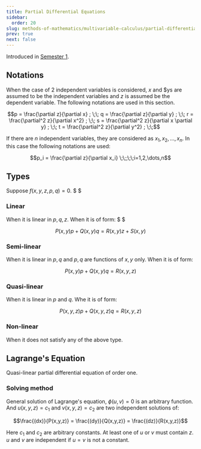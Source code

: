 ```yaml
---
title: Partial Differential Equations
sidebar:
  order: 20
slug: methods-of-mathematics/multivariable-calculus/partial-differential-equations
prev: true
next: false
---
```


Introduced in [Semester 1](https://s1.sahithyan.dev/mathematics/ode/introduction/#partial-differential-equations).

## Notations

When the case of 2 independent variables is considered, $x$ and $ys are assumed to be the independent variables and $z$
is assumed be the dependent variable. The following notations are used in this section.

```math
p = \frac{\partial z}{\partial x} ; \;\;
q = \frac{\partial z}{\partial y} ; \;\;
r = \frac{\partial^2 z}{\partial x^2} ; \;\;
s = \frac{\partial^2 z}{\partial x \partial y} ; \;\;
t = \frac{\partial^2 z}{\partial y^2} ; \;\;
```

If there are $n$ independent variables, they are considered as $x_1, x_2, \dots, x_n$. In this case the following notations are used:

```math
p_i = \frac{\partial z}{\partial x_i} \;\;;\;\;i=1,2,\dots,n
```

## Types

Suppose $f(x,y,z,p,q) = 0$. $ $

### Linear

When it is linear in $p,q,z$. When it is of form: $ $

```math
P(x,y)p + Q(x,y)q = R(x,y)z + S(x,y) 
```

### Semi-linear

When it is linear in $p,q$ and $p,q$ are functions of $x,y$ only. When it is of form:

```math
P(x,y)p + Q(x,y)q = R(x,y,z)
```

### Quasi-linear

When it is linear in $p$ and $q$. Whe  it is of form:

```math
P(x,y,z)p + Q(x,y,z)q = R(x,y,z)
```

### Non-linear

When it does not satisfy any of the above type.

## Lagrange's Equation

Quasi-linear partial differential equation of order one.

### Solving method

General solution of Lagrange's equation, $\phi(u,v)=0$ is an arbitrary function. And
$u(x,y,z) = c_1$ and $v(x,y,z)=c_2$ are two independent solutions of:

```math
\frac{(dx)}{P(x,y,z)} = \frac{(dy)}{Q(x,y,z)} = \frac{(dz)}{R(x,y,z)}
```

Here $c_1$ and $c_2$ are arbitrary constants. At least one of $u$ or $v$ must contain $z$. $u$ and $v$ are independent if $u=v$ is not a constant.
